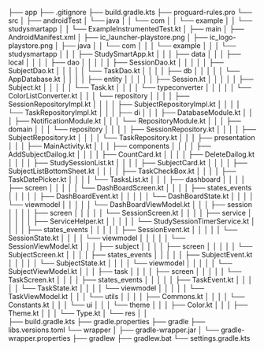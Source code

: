 
├── app
    ├── .gitignore
    ├── build.gradle.kts
    ├── proguard-rules.pro
    └── src
    │   ├── androidTest
    │       └── java
    │       │   └── com
    │       │       └── example
    │       │           └── studysmartapp
    │       │               └── ExampleInstrumentedTest.kt
    │   ├── main
    │       ├── AndroidManifest.xml
    │       ├── ic_launcher-playstore.png
    │       ├── ic_logo-playstore.png
    │       ├── java
    │       │   └── com
    │       │   │   └── example
    │       │   │       └── studysmartapp
    │       │   │           ├── StudySmartApp.kt
    │       │   │           ├── data
    │       │   │               ├── local
    │       │   │               │   ├── dao
    │       │   │               │   │   ├── SessionDao.kt
    │       │   │               │   │   ├── SubjectDao.kt
    │       │   │               │   │   └── TaskDao.kt
    │       │   │               │   ├── db
    │       │   │               │   │   └── AppDatabase.kt
    │       │   │               │   ├── entity
    │       │   │               │   │   ├── Session.kt
    │       │   │               │   │   ├── Subject.kt
    │       │   │               │   │   └── Task.kt
    │       │   │               │   └── typeconverter
    │       │   │               │   │   └── ColorListConverter.kt
    │       │   │               └── repository
    │       │   │               │   ├── SessionRepositoryImpl.kt
    │       │   │               │   ├── SubjectRepositoryImpl.kt
    │       │   │               │   └── TaskRepositoryImpl.kt
    │       │   │           ├── di
    │       │   │               ├── DatabaseModule.kt
    │       │   │               ├── NotificationModule.kt
    │       │   │               └── RepositoryModule.kt
    │       │   │           ├── domain
    │       │   │               └── repository
    │       │   │               │   ├── SessionRepository.kt
    │       │   │               │   ├── SubjectRepository.kt
    │       │   │               │   └── TaskRepository.kt
    │       │   │           ├── presentation
    │       │   │               ├── MainActivity.kt
    │       │   │               ├── components
    │       │   │               │   ├── AddSubjectDailog.kt
    │       │   │               │   ├── CountCard.kt
    │       │   │               │   ├── DeleteDailog.kt
    │       │   │               │   ├── StudySessionList.kt
    │       │   │               │   ├── SubjectCard.kt
    │       │   │               │   ├── SubjectListBottomSheet.kt
    │       │   │               │   ├── TaskCheckBox.kt
    │       │   │               │   ├── TaskDatePicker.kt
    │       │   │               │   └── TasksList.kt
    │       │   │               ├── dashboard
    │       │   │               │   ├── screen
    │       │   │               │   │   └── DashBoardScreen.kt
    │       │   │               │   ├── states_events
    │       │   │               │   │   ├── DashBoardEvent.kt
    │       │   │               │   │   └── DashBoardState.kt
    │       │   │               │   └── viewmodel
    │       │   │               │   │   └── DashBoardViewModel.kt
    │       │   │               ├── session
    │       │   │               │   ├── screen
    │       │   │               │   │   └── SessionScreen.kt
    │       │   │               │   ├── service
    │       │   │               │   │   ├── ServiceHelper.kt
    │       │   │               │   │   └── StudySessionTimerService.kt
    │       │   │               │   ├── states_events
    │       │   │               │   │   ├── SessionEvent.kt
    │       │   │               │   │   └── SessionState.kt
    │       │   │               │   └── viewmodel
    │       │   │               │   │   └── SessionViewModel.kt
    │       │   │               ├── subject
    │       │   │               │   ├── screen
    │       │   │               │   │   └── SubjectScreen.kt
    │       │   │               │   ├── states_events
    │       │   │               │   │   ├── SubjectEvent.kt
    │       │   │               │   │   └── SubjectState.kt
    │       │   │               │   └── viewmodel
    │       │   │               │   │   └── SubjectViewModel.kt
    │       │   │               ├── task
    │       │   │               │   ├── screen
    │       │   │               │   │   └── TaskScreen.kt
    │       │   │               │   ├── states_events
    │       │   │               │   │   ├── TaskEvent.kt
    │       │   │               │   │   └── TaskState.kt
    │       │   │               │   └── viewmodel
    │       │   │               │   │   └── TaskViewModel.kt
    │       │   │               └── utils
    │       │   │               │   ├── Commons.kt
    │       │   │               │   └── Constants.kt
    │       │   │           └── ui
    │       │   │               └── theme
    │       │   │                   ├── Color.kt
    │       │   │                   ├── Theme.kt
    │       │   │                   └── Type.kt
    │       └── res
    │       │   
    ├── build.gradle.kts
    ├── gradle.properties
    ├── gradle
    ├── libs.versions.toml
    └── wrapper
    │   ├── gradle-wrapper.jar
    │   └── gradle-wrapper.properties
    ├── gradlew
    ├── gradlew.bat
    └── settings.gradle.kts
